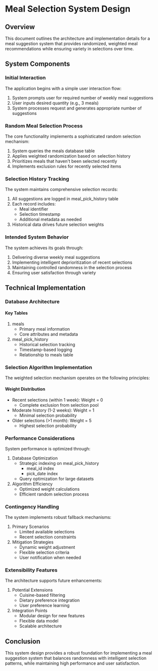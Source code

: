# Meal Selection System Design

## Overview

This document outlines the architecture and implementation details for a meal suggestion system that provides randomized, weighted meal recommendations while ensuring variety in selections over time.

## System Components

### Initial Interaction

The application begins with a simple user interaction flow:

1. System prompts user for required number of weekly meal suggestions
2. User inputs desired quantity (e.g., 3 meals)
3. System processes request and generates appropriate number of suggestions

### Random Meal Selection Process

The core functionality implements a sophisticated random selection mechanism:

1. System queries the meals database table
2. Applies weighted randomization based on selection history
3. Prioritizes meals that haven't been selected recently
4. Implements exclusion rules for recently selected items

### Selection History Tracking

The system maintains comprehensive selection records:

1. All suggestions are logged in meal_pick_history table
2. Each record includes:
   - Meal identifier
   - Selection timestamp
   - Additional metadata as needed
3. Historical data drives future selection weights

### Intended System Behavior

The system achieves its goals through:

1. Delivering diverse weekly meal suggestions
2. Implementing intelligent deprioritization of recent selections
3. Maintaining controlled randomness in the selection process
4. Ensuring user satisfaction through variety

## Technical Implementation

### Database Architecture

#### Key Tables

1. meals
   - Primary meal information
   - Core attributes and metadata
2. meal_pick_history
   - Historical selection tracking
   - Timestamp-based logging
   - Relationship to meals table

### Selection Algorithm Implementation

The weighted selection mechanism operates on the following principles:

#### Weight Distribution

- Recent selections (within 1 week): Weight = 0
  - Complete exclusion from selection pool
- Moderate history (1-2 weeks): Weight = 1
  - Minimal selection probability
- Older selections (>1 month): Weight = 5
  - Highest selection probability

### Performance Considerations

System performance is optimized through:

1. Database Optimization
   - Strategic indexing on meal_pick_history
     - meal_id index
     - pick_date index
   - Query optimization for large datasets
2. Algorithm Efficiency
   - Optimized weight calculations
   - Efficient random selection process

### Contingency Handling

The system implements robust fallback mechanisms:

1. Primary Scenarios
   - Limited available selections
   - Recent selection constraints
2. Mitigation Strategies
   - Dynamic weight adjustment
   - Flexible selection criteria
   - User notification when needed

### Extensibility Features

The architecture supports future enhancements:

1. Potential Extensions
   - Cuisine-based filtering
   - Dietary preference integration
   - User preference learning
2. Integration Points
   - Modular design for new features
   - Flexible data model
   - Scalable architecture

## Conclusion

This system design provides a robust foundation for implementing a meal suggestion system that balances randomness with intelligent selection patterns, while maintaining high performance and user satisfaction.
